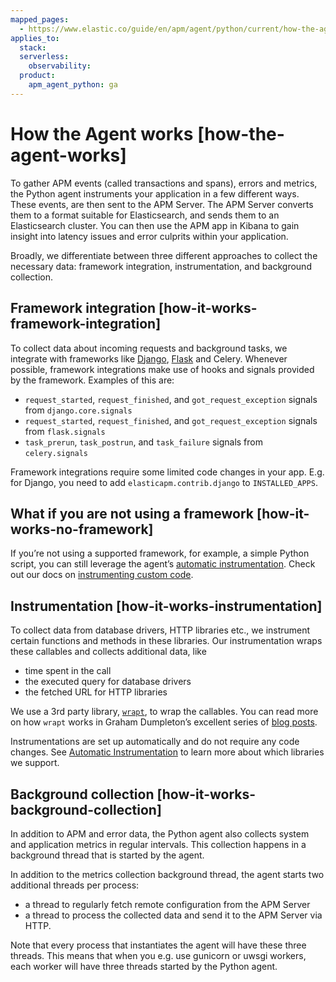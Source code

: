 ```yaml
---
mapped_pages:
  - https://www.elastic.co/guide/en/apm/agent/python/current/how-the-agent-works.html
applies_to:
  stack:
  serverless:
    observability:
  product:
    apm_agent_python: ga
---
```


# How the Agent works [how-the-agent-works]

To gather APM events (called transactions and spans), errors and metrics, the Python agent instruments your application in a few different ways. These events, are then sent to the APM Server. The APM Server converts them to a format suitable for Elasticsearch, and sends them to an Elasticsearch cluster. You can then use the APM app in Kibana to gain insight into latency issues and error culprits within your application.

Broadly, we differentiate between three different approaches to collect the necessary data: framework integration, instrumentation, and background collection.


## Framework integration [how-it-works-framework-integration]

To collect data about incoming requests and background tasks, we integrate with frameworks like [Django](/reference/django-support.md), [Flask](/reference/flask-support.md) and Celery. Whenever possible, framework integrations make use of hooks and signals provided by the framework. Examples of this are:

* `request_started`, `request_finished`, and `got_request_exception` signals from `django.core.signals`
* `request_started`, `request_finished`, and `got_request_exception` signals from `flask.signals`
* `task_prerun`, `task_postrun`, and `task_failure` signals from `celery.signals`

Framework integrations require some limited code changes in your app. E.g. for Django, you need to add `elasticapm.contrib.django` to `INSTALLED_APPS`.


## What if you are not using a framework [how-it-works-no-framework]

If you’re not using a supported framework, for example, a simple Python script, you can still leverage the agent’s [automatic instrumentation](/reference/supported-technologies.md#automatic-instrumentation). Check out our docs on [instrumenting custom code](/reference/instrumenting-custom-code.md).


## Instrumentation [how-it-works-instrumentation]

To collect data from database drivers, HTTP libraries etc., we instrument certain functions and methods in these libraries. Our instrumentation wraps these callables and collects additional data, like

* time spent in the call
* the executed query for database drivers
* the fetched URL for HTTP libraries

We use a 3rd party library, [`wrapt`](https://github.com/GrahamDumpleton/wrapt), to wrap the callables. You can read more on how `wrapt` works in Graham Dumpleton’s excellent series of [blog posts](https://grahamdumpleton.me/posts/?search=wrapt).

Instrumentations are set up automatically and do not require any code changes. See [Automatic Instrumentation](/reference/supported-technologies.md#automatic-instrumentation) to learn more about which libraries we support.


## Background collection [how-it-works-background-collection]

In addition to APM and error data, the Python agent also collects system and application metrics in regular intervals. This collection happens in a background thread that is started by the agent.

In addition to the metrics collection background thread, the agent starts two additional threads per process:

* a thread to regularly fetch remote configuration from the APM Server
* a thread to process the collected data and send it to the APM Server via HTTP.

Note that every process that instantiates the agent will have these three threads. This means that when you e.g. use gunicorn or uwsgi workers, each worker will have three threads started by the Python agent.

